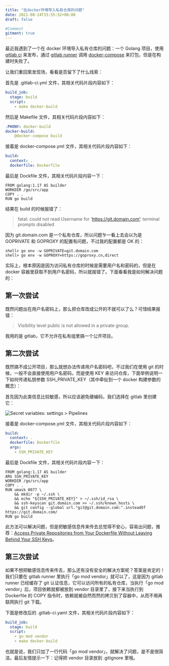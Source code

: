 ```yaml
---
title: "在docker环境导入私有仓库的问题"
date: 2021-08-24T15:55:52+08:00
draft: false

#Comment
gitment: true
---
```


最近我遇到了一个在 docker 环境导入私有仓库的问题：一个 Golang 项目，使用 [gitlab ci](https://docs.gitlab.com/ee/ci/) 来发布，通过 [gitlab runner](https://docs.gitlab.com/runner/) 调用 [docker-compose](https://docs.docker.com/compose/) 来打包，但是在构建时失败了。

让我们重回案发现场，看看是否留下了什么线索：

首先是 .gitlab-ci.yml 文件，其相关代码片段内容如下：

```yml
build_job:
  stage: build
  script:
    - make docker-build
```

然后是 Makefile 文件，其相关代码片段内容如下：

```yml
.PHONY: docker-build
docker-build:
	@docker-compose build
```

接着是 docker-compose.yml 文件，其相关代码片段内容如下：

```yml
build:
  context: .
  dockerfile: Dockerfile
```

最后是 Dockfile 文件，其相关代码片段内容一下：

```
FROM golang:1.17 AS builder
WORKDIR /go/src/app
COPY . .
RUN go build
```

结果在 build 的时候报错了：

> fatal: could not read Username for ‘https://git.domain.com’: terminal prompts disabled

因为 git.domain.com 是一个私有仓库，所以问题乍一看上去会以为是 GOPRIVATE 和 GOPROXY 的配置有问题，不过我的配置都是 OK 的：

```shell
shell> go env -w GOPRIVATE=git.domain.com
shell> go env -w GOPROXY=https://goproxy.cn,direct
```

实际上，根本原因是因为访问私有仓库的时候是需要用户名和密码的，但是在 docker 容器里获取不到用户名密码，所以就报错了。下面看看我是如何解决问题的：

## 第一次尝试
既然问题出在用户名密码上，那么把仓库改成公开的不就可以了么？可惜结果报错：

> Visibility level public is not allowed in a private group.

我用的是 gitlab，它不允许在私有组里搞一个公开项目。

## 第二次尝试
既然搞不成公开项目，那么就想办法传递用户名密码吧，不过我们在使用 git 的时候，一般不会直接使用用户名密码，而是使用 KEY 来访问仓库，下面举例说明一下如何传递私钥参数 SSH_PRIVATE_KEY（其中牵扯到一个 docker 构建参数的概念）：

首先因为此类信息比较敏感，所以应该避免硬编码，我们选择在 gitlab 里创建它：

![Secret variables: settings > Pipelines](https://blog.huoding.com/wp-content/uploads/2021/08/variable.png)

接着是 docker-compose.yml 文件，其相关代码片段内容如下：

```yml
build:
  context: .
  dockerfile: Dockerfile
  args:
    - SSH_PRIVATE_KEY
```

最后是 Dockfile 文件，其相关代码片段内容一下：

```
FROM golang:1.17 AS builder
ARG SSH_PRIVATE_KEY
WORKDIR /go/src/app
COPY . .
RUN umask 0077 \
    && mkdir -p ~/.ssh \
    && echo "${SSH_PRIVATE_KEY}" > ~/.ssh/id_rsa \
    && ssh-keyscan git.domain.com >> ~/.ssh/known_hosts \
    && git config --global url."git@git.domain.com:".insteadOf https://git.domain.com/
RUN go build
```

此方法可以解决问题，但是把敏感信息传来传去总觉得不安心，容易出问题，推荐：[Access Private Repositories from Your Dockerfile Without Leaving Behind Your SSH Keys](https://vsupalov.com/build-docker-image-clone-private-repo-ssh-key/)。

## 第三次尝试

如果不想把敏感信息传来传去，那么还有没有安全的解决方案呢？答案是肯定的！我们只要在 gitlab runner 里执行「go mod vendor」就可以了，这是因为 gitlab runner 已经缓存了 git 认证信息，它可以访问所有的私有仓库，当执行「go mod vendor」后，项目依赖就都被放到 vendor 目录里了，接下来当执行到 Dockerfile 的 COPY 指令时，依赖就被自然而然的拷贝到了容器中，从而不用再联网执行 git 下载。

下面是修改后的 .gitlab-ci.yaml 文件，其相关代码片段内容如下：

```yml
build_job:
  stage: build
  script:
    - go mod vendor
    - make docker-build
```

也就是说，我们只加了一行代码「go mod vendor」，就解决了问题，是不是很简洁。最后友情提示一下：记得把 vendor 目录放到 .gitignore 里哦。
